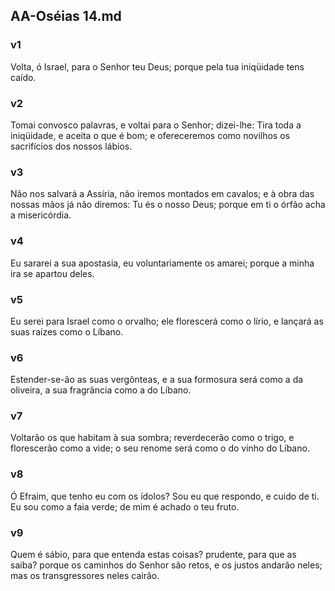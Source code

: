 ## AA-Oséias 14.md
### v1
 Volta, ó Israel, para o Senhor teu Deus; porque pela tua iniqüidade tens caído.
### v2
 Tomai convosco palavras, e voltai para o Senhor; dizei-lhe: Tira toda a iniqüidade, e aceita o que é bom; e ofereceremos como novilhos os sacrifícios dos nossos lábios.
### v3
 Não nos salvará a Assíria, não iremos montados em cavalos; e à obra das nossas mãos já não diremos: Tu és o nosso Deus; porque em ti o órfão acha a misericórdia.
### v4
 Eu sararei a sua apostasia, eu voluntariamente os amarei; porque a minha ira se apartou deles.
### v5
 Eu serei para Israel como o orvalho; ele florescerá como o lírio, e lançará as suas raízes como o Líbano.
### v6
 Estender-se-ão as suas vergônteas, e a sua formosura será como a da oliveira, a sua fragrância como a do Líbano.
### v7
 Voltarão os que habitam à sua sombra; reverdecerão como o trigo, e florescerão como a vide; o seu renome será como o do vinho do Líbano.
### v8
 Ó Efraim, que tenho eu com os ídolos? Sou eu que respondo, e cuido de ti. Eu sou como a faia verde; de mim é achado o teu fruto.
### v9
 Quem é sábio, para que entenda estas coisas? prudente, para que as saiba? porque os caminhos do Senhor são retos, e os justos andarão neles; mas os transgressores neles cairão.
